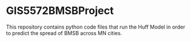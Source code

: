 # GIS5572BMSBProject
This repository contains python code files that run the Huff Model in order to predict the spread of BMSB across MN cities.
